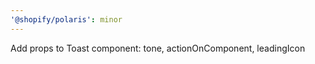 ```yaml
---
'@shopify/polaris': minor
---
```


Add props to Toast component: tone, actionOnComponent, leadingIcon
